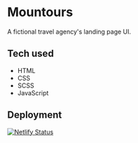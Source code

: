 # Mountours

A fictional travel agency's landing page UI.

## Tech used

- HTML
- CSS
- SCSS
- JavaScript

## Deployment

[![Netlify Status](https://api.netlify.com/api/v1/badges/ddf637fd-f313-43a4-b218-593ee08b335e/deploy-status)](https://app.netlify.com/sites/mountours/deploys)
